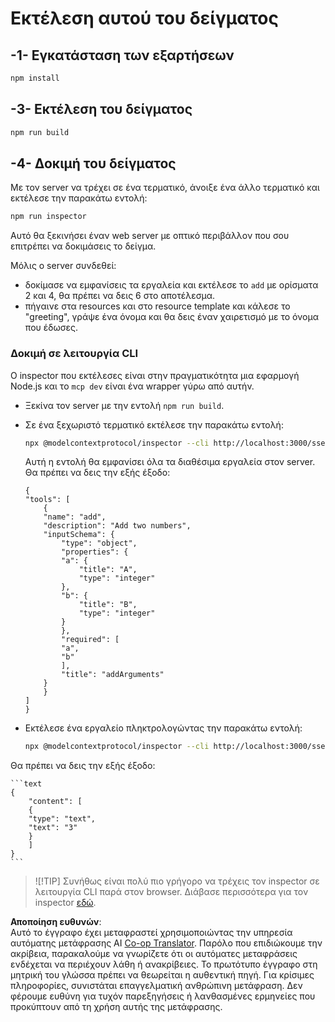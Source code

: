 <!--
CO_OP_TRANSLATOR_METADATA:
{
  "original_hash": "7fab17bf59e2eb82a5aeef03ad977d31",
  "translation_date": "2025-07-13T20:20:29+00:00",
  "source_file": "03-GettingStarted/05-sse-server/solution/typescript/README.md",
  "language_code": "el"
}
-->
# Εκτέλεση αυτού του δείγματος

## -1- Εγκατάσταση των εξαρτήσεων

```bash
npm install
```

## -3- Εκτέλεση του δείγματος

```bash
npm run build
```

## -4- Δοκιμή του δείγματος

Με τον server να τρέχει σε ένα τερματικό, άνοιξε ένα άλλο τερματικό και εκτέλεσε την παρακάτω εντολή:

```bash
npm run inspector
```

Αυτό θα ξεκινήσει έναν web server με οπτικό περιβάλλον που σου επιτρέπει να δοκιμάσεις το δείγμα.

Μόλις ο server συνδεθεί:

- δοκίμασε να εμφανίσεις τα εργαλεία και εκτέλεσε το `add` με ορίσματα 2 και 4, θα πρέπει να δεις 6 στο αποτέλεσμα.
- πήγαινε στα resources και στο resource template και κάλεσε το "greeting", γράψε ένα όνομα και θα δεις έναν χαιρετισμό με το όνομα που έδωσες.

### Δοκιμή σε λειτουργία CLI

Ο inspector που εκτέλεσες είναι στην πραγματικότητα μια εφαρμογή Node.js και το `mcp dev` είναι ένα wrapper γύρω από αυτήν.

- Ξεκίνα τον server με την εντολή `npm run build`.

- Σε ένα ξεχωριστό τερματικό εκτέλεσε την παρακάτω εντολή:

    ```bash
    npx @modelcontextprotocol/inspector --cli http://localhost:3000/sse --method tools/list
    ```

    Αυτή η εντολή θα εμφανίσει όλα τα διαθέσιμα εργαλεία στον server. Θα πρέπει να δεις την εξής έξοδο:

    ```text
    {
    "tools": [
        {
        "name": "add",
        "description": "Add two numbers",
        "inputSchema": {
            "type": "object",
            "properties": {
            "a": {
                "title": "A",
                "type": "integer"
            },
            "b": {
                "title": "B",
                "type": "integer"
            }
            },
            "required": [
            "a",
            "b"
            ],
            "title": "addArguments"
        }
        }
    ]
    }
    ```

- Εκτέλεσε ένα εργαλείο πληκτρολογώντας την παρακάτω εντολή:

    ```bash
    npx @modelcontextprotocol/inspector --cli http://localhost:3000/sse --method tools/call --tool-name add --tool-arg a=1 --tool-arg b=2
    ```

Θα πρέπει να δεις την εξής έξοδο:

    ```text
    {
        "content": [
        {
        "type": "text",
        "text": "3"
        }
        ]
    }
    ```

> ![!TIP]
> Συνήθως είναι πολύ πιο γρήγορο να τρέχεις τον inspector σε λειτουργία CLI παρά στον browser.
> Διάβασε περισσότερα για τον inspector [εδώ](https://github.com/modelcontextprotocol/inspector).

**Αποποίηση ευθυνών**:  
Αυτό το έγγραφο έχει μεταφραστεί χρησιμοποιώντας την υπηρεσία αυτόματης μετάφρασης AI [Co-op Translator](https://github.com/Azure/co-op-translator). Παρόλο που επιδιώκουμε την ακρίβεια, παρακαλούμε να γνωρίζετε ότι οι αυτόματες μεταφράσεις ενδέχεται να περιέχουν λάθη ή ανακρίβειες. Το πρωτότυπο έγγραφο στη μητρική του γλώσσα πρέπει να θεωρείται η αυθεντική πηγή. Για κρίσιμες πληροφορίες, συνιστάται επαγγελματική ανθρώπινη μετάφραση. Δεν φέρουμε ευθύνη για τυχόν παρεξηγήσεις ή λανθασμένες ερμηνείες που προκύπτουν από τη χρήση αυτής της μετάφρασης.